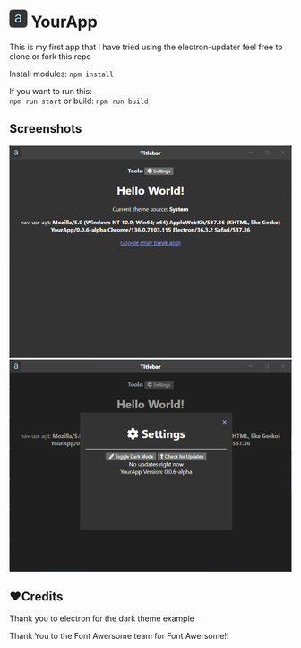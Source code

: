 <h1><img src="build/icon.png" alt="Screenshot" width="32" height="32"/> YourApp</h1>
<p>This is my first app that I have tried using the electron-updater feel free to clone or fork this repo</p>
<p>Install modules: <code>npm install</code></p>
<p>If you want to run this:<br>
<code>npm run start</code>
or build:
<code>npm run build</code></p>
<h2>Screenshots</h2>
<img src="images/image1.png">
<img src="images/image2.png">
<h2>❤️Credits</h2>
<p>Thank you to electron for the dark theme example</p>
<p>Thank You to the Font Awersome team for Font Awersome!!</p>